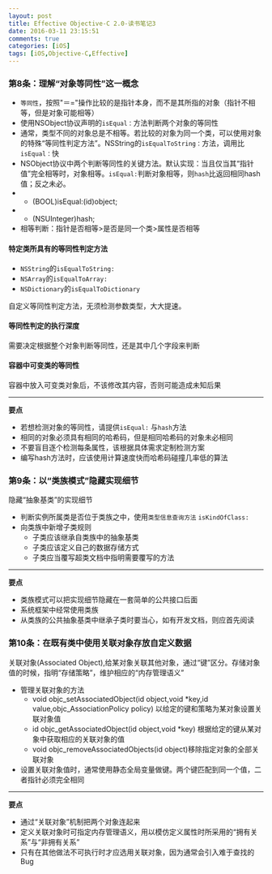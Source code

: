 ```yaml
---
layout: post
title: Effective Objective-C 2.0-读书笔记3
date: 2016-03-11 23:15:51
comments: true
categories: [iOS]
tags: [iOS,Objective-C,Effective]
---
```

### 第8条：理解“对象等同性”这一概念
* `等同性`，按照"＝="操作比较的是指针本身，而不是其所指的对象（指针不相等，但是对象可能相等）
* 使用NSObject协议声明的`isEqual：`方法判断两个对象的等同性
* 通常，类型不同的对象总是不相等。若比较的对象为同一个类，可以使用对象的特殊“等同性判定方法”。NSString的`isEqualToString：`方法，调用比`isEqual：`快
* NSObject协议中两个判断等同性的关键方法。默认实现：当且仅当其“指针值”完全相等时，对象相等。`isEqual:`判断对象相等，则`hash`比返回相同hash值；反之未必。
 * - (BOOL)isEqual:(id)object;
 * - (NSUInteger)hash;
*  相等判断：指针是否相等>是否是同一个类>属性是否相等

	
<!--more-->
#### 特定类所具有的等同性判定方法
* `NSString`的`isEqualToString:`
* `NSArray`的`isEqualToArray:`
* `NSDictionary`的`isEqualToDictionary`

自定义等同性判定方法，无须检测参数类型，大大提速。

#### 等同性判定的执行深度
需要决定根据整个对象判断等同性，还是其中几个字段来判断

#### 容器中可变类的等同性
容器中放入可变类对象后，不该修改其内容，否则可能造成未知后果

---
**要点**

 * 若想检测对象的等同性，请提供`isEqual:` 与`hash`方法
 * 相同的对象必须具有相同的哈希码，但是相同哈希码的对象未必相同
 * 不要盲目逐个检测每条属性，该根据具体需求定制检测方案
 * 编写hash方法时，应该使用计算速度快而哈希码碰撞几率低的算法

### 第9条：以“类族模式”隐藏实现细节

隐藏“抽象基类”的实现细节

* 判断实例所属类是否位于类族之中，使用`类型信息查询方法` `isKindOfClass:`
* 向类族中新增子类规则
	*  子类应该继承自类族中的抽象基类
	*  子类应该定义自己的数据存储方式
	*  子类应当覆写超类文档中指明需要覆写的方法

---
**要点**

* 类族模式可以把实现细节隐藏在一套简单的公共接口后面
* 系统框架中经常使用类族
* 从类族的公共抽象基类中继承子类时要当心，如有开发文档，则应首先阅读

### 第10条：在既有类中使用关联对象存放自定义数据

关联对象(Associated Object),给某对象关联其他对象，通过“键”区分。存储对象值的时候，指明“存储策略”，维护相应的“内存管理语义”

* 管理关联对象的方法
	* void objc_setAssociatedObject(id object,void *key,id value,objc_AssociationPolicy policy) 以给定的键和策略为某对象设置关联对象值
	* id objc_getAssociatedObject(id object,void *key) 根据给定的键从某对象中获取相应的关联对象的值
	* void objc_removeAssociatedObjects(id object)移除指定对象的全部关联对象
* 设置关联对象值时，通常使用静态全局变量做键。两个键匹配到同一个值，二者指针必须完全相同

---
**要点**

* 通过“关联对象”机制把两个对象连起来
* 定义关联对象时可指定内存管理语义，用以模仿定义属性时所采用的“拥有关系”与“非拥有关系”
* 只有在其他做法不可执行时才应选用关联对象，因为通常会引入难于查找的Bug
